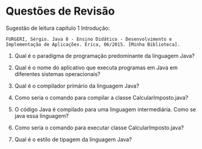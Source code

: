 # Questões de Revisão

Sugestão de leitura capítulo 1 Introdução:

```
FURGERI, Sérgio. Java 8 - Ensino Didático - Desenvolvimento e Implementação de Aplicações. Érica, 06/2015. [Minha Biblioteca].
```

1. Qual é o paradigma de programação predominante da linguagem Java?

2. Qual é o nome do aplicativo que executa programas em Java em diferentes sistemas operacionais?

3. Qual é o compilador primário da linguagem Java?

4. Como seria o comando para compilar a classe CalcularImposto.java?

5. O código Java é compilado para uma linguagem intermediária. Como se java essa linguagem?

6. Como seria o comando para executar classe CalcularImposto.java?

7. Qual é o estilo de tipagem da linguagem Java?



